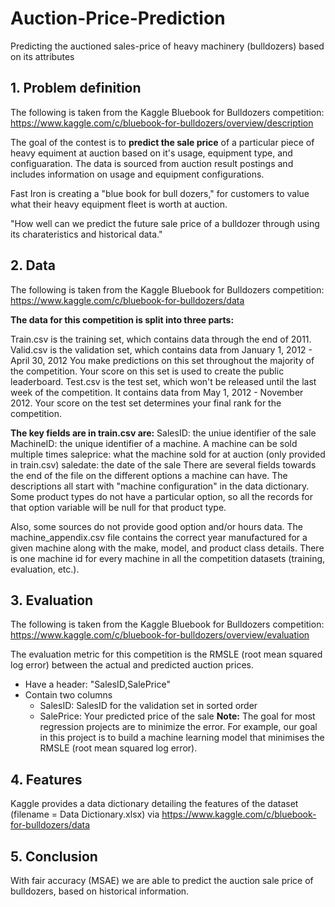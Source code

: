 # Auction-Price-Prediction
Predicting the auctioned sales-price of heavy machinery (bulldozers) based on its attributes

## 1. Problem definition
The following is taken from the Kaggle Bluebook for Bulldozers competition: https://www.kaggle.com/c/bluebook-for-bulldozers/overview/description

The goal of the contest is to **predict the sale price** of a particular piece of heavy equiment at auction based on it's usage, equipment type, and configuaration. The data is sourced from auction result postings and includes information on usage and equipment configurations.

Fast Iron is creating a "blue book for bull dozers," for customers to value what their heavy equipment fleet is worth at auction.

"How well can we predict the future sale price of a bulldozer through using its charateristics and historical data."

## 2. Data
The following is taken from the Kaggle Bluebook for Bulldozers competition: https://www.kaggle.com/c/bluebook-for-bulldozers/data

**The data for this competition is split into three parts:**

Train.csv is the training set, which contains data through the end of 2011.
Valid.csv is the validation set, which contains data from January 1, 2012 - April 30, 2012 You make predictions on this set throughout the majority of the competition. Your score on this set is used to create the public leaderboard.
Test.csv is the test set, which won't be released until the last week of the competition. It contains data from May 1, 2012 - November 2012. Your score on the test set determines your final rank for the competition.

**The key fields are in train.csv are:**
SalesID: the uniue identifier of the sale
MachineID: the unique identifier of a machine. A machine can be sold multiple times
saleprice: what the machine sold for at auction (only provided in train.csv)
saledate: the date of the sale
There are several fields towards the end of the file on the different options a machine can have. The descriptions all start with "machine configuration" in the data dictionary. Some product types do not have a particular option, so all the records for that option variable will be null for that product type.

Also, some sources do not provide good option and/or hours data. The machine_appendix.csv file contains the correct year manufactured for a given machine along with the make, model, and product class details. There is one machine id for every machine in all the competition datasets (training, evaluation, etc.).

## 3. Evaluation

The following is taken from the Kaggle Bluebook for Bulldozers competition: https://www.kaggle.com/c/bluebook-for-bulldozers/overview/evaluation

The evaluation metric for this competition is the RMSLE (root mean squared log error) between the actual and predicted auction prices.

* Have a header: "SalesID,SalePrice"
* Contain two columns
  * SalesID: SalesID for the validation set in sorted order
  * SalePrice: Your predicted price of the sale
**Note:** The goal for most regression projects are to minimize the error. For example, our goal in this project is to build a machine learning model that minimises the RMSLE (root mean squared log error).

## 4. Features
Kaggle provides a data dictionary detailing the features of the dataset (filename = Data Dictionary.xlsx) via https://www.kaggle.com/c/bluebook-for-bulldozers/data

## 5. Conclusion
With fair accuracy (MSAE) we are able to predict the auction sale price of bulldozers, based on historical information.
